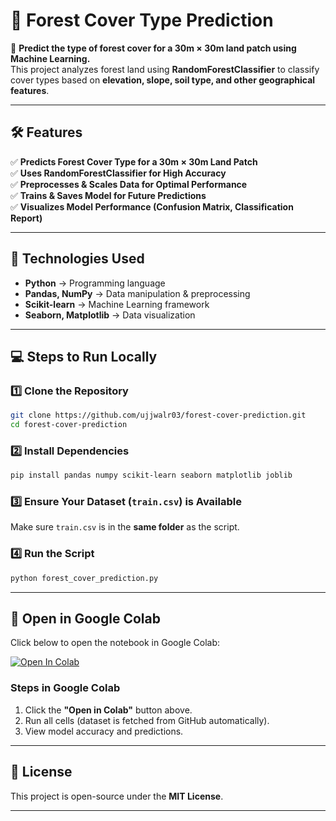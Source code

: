 # **🌲 Forest Cover Type Prediction**  

📌 **Predict the type of forest cover for a 30m × 30m land patch using Machine Learning.**  
This project analyzes forest land using **RandomForestClassifier** to classify cover types based on **elevation, slope, soil type, and other geographical features**.  

---

## **🛠 Features**  
✅ **Predicts Forest Cover Type for a 30m × 30m Land Patch**  
✅ **Uses RandomForestClassifier for High Accuracy**  
✅ **Preprocesses & Scales Data for Optimal Performance**  
✅ **Trains & Saves Model for Future Predictions**  
✅ **Visualizes Model Performance (Confusion Matrix, Classification Report)**  

---

## **🔹 Technologies Used**  
- **Python** → Programming language  
- **Pandas, NumPy** → Data manipulation & preprocessing  
- **Scikit-learn** → Machine Learning framework  
- **Seaborn, Matplotlib** → Data visualization  

---

## **💻 Steps to Run Locally**  
### **1️⃣ Clone the Repository**  
```bash
git clone https://github.com/ujjwalr03/forest-cover-prediction.git
cd forest-cover-prediction
```
### **2️⃣ Install Dependencies**  
```bash
pip install pandas numpy scikit-learn seaborn matplotlib joblib
```
### **3️⃣ Ensure Your Dataset (`train.csv`) is Available**  
Make sure `train.csv` is in the **same folder** as the script.  

### **4️⃣ Run the Script**  
```bash
python forest_cover_prediction.py
```

---

## **🔗 Open in Google Colab**  
Click below to open the notebook in Google Colab:  

[![Open In Colab](https://colab.research.google.com/assets/colab-badge.svg)](https://colab.research.google.com/github/ujjwalr03/forest-cover-prediction/blob/main/forest_cover_prediction_colab.ipynb)  

### **Steps in Google Colab**  
1. Click the **"Open in Colab"** button above.  
2. Run all cells (dataset is fetched from GitHub automatically).  
3. View model accuracy and predictions.  

---

## 📜 **License**  
This project is open-source under the **MIT License**.  

---
